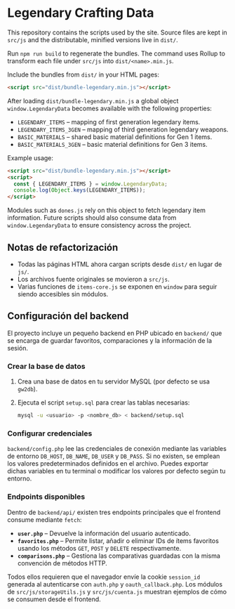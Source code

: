 # Legendary Crafting Data

This repository contains the scripts used by the site. Source files are kept in `src/js` and the distributable, minified versions live in `dist/`.

Run `npm run build` to regenerate the bundles. The command uses Rollup to transform each file under `src/js` into `dist/<name>.min.js`.

Include the bundles from `dist/` in your HTML pages:

```html
<script src="dist/bundle-legendary.min.js"></script>
```

After loading `dist/bundle-legendary.min.js` a global object `window.LegendaryData` becomes available with the following properties:

- `LEGENDARY_ITEMS` – mapping of first generation legendary items.
- `LEGENDARY_ITEMS_3GEN` – mapping of third generation legendary weapons.
- `BASIC_MATERIALS` – shared basic material definitions for Gen 1 items.
- `BASIC_MATERIALS_3GEN` – basic material definitions for Gen 3 items.

Example usage:

```html
<script src="dist/bundle-legendary.min.js"></script>
<script>
  const { LEGENDARY_ITEMS } = window.LegendaryData;
  console.log(Object.keys(LEGENDARY_ITEMS));
</script>
```

Modules such as `dones.js` rely on this object to fetch legendary item information. Future scripts should also consume data from `window.LegendaryData` to ensure consistency across the project.

## Notas de refactorización

- Todas las páginas HTML ahora cargan scripts desde `dist/` en lugar de `js/`.
- Los archivos fuente originales se movieron a `src/js`.
- Varias funciones de `items-core.js` se exponen en `window` para seguir siendo accesibles sin módulos.

## Configuración del backend

El proyecto incluye un pequeño backend en PHP ubicado en `backend/` que se encarga de guardar favoritos, comparaciones y la información de la sesión.

### Crear la base de datos

1. Crea una base de datos en tu servidor MySQL (por defecto se usa `gw2db`).
2. Ejecuta el script `setup.sql` para crear las tablas necesarias:

   ```bash
   mysql -u <usuario> -p <nombre_db> < backend/setup.sql
   ```

### Configurar credenciales

`backend/config.php` lee las credenciales de conexión mediante las variables de entorno `DB_HOST`, `DB_NAME`, `DB_USER` y `DB_PASS`. Si no existen, se emplean los valores predeterminados definidos en el archivo. Puedes exportar dichas variables en tu terminal o modificar los valores por defecto según tu entorno.

### Endpoints disponibles

Dentro de `backend/api/` existen tres endpoints principales que el frontend consume mediante `fetch`:

- **`user.php`** – Devuelve la información del usuario autenticado.
- **`favorites.php`** – Permite listar, añadir o eliminar IDs de ítems favoritos usando los métodos `GET`, `POST` y `DELETE` respectivamente.
- **`comparisons.php`** – Gestiona las comparativas guardadas con la misma convención de métodos HTTP.

Todos ellos requieren que el navegador envíe la cookie `session_id` generada al autenticarse con `auth.php` y `oauth_callback.php`. Los módulos de `src/js/storageUtils.js` y `src/js/cuenta.js` muestran ejemplos de cómo se consumen desde el frontend.
